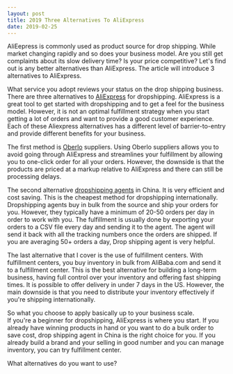 ```yaml
---
layout: post
title: 2019 Three Alternatives To AliExpress
date: 2019-02-25
---
```

AliEepress is commonly used as product source for drop shipping. While market changing rapidly and so does your business model. Are you still get complaints about its slow delivery time? Is your price competitive? Let's find out is any better alternatives than AliExpress. The article will introduce 3 alternatives to AliExpress.    

What service you adopt reviews your status on the drop shipping business.  
There are three alternatives to [AliExpress](https://www.aliexpress.com/) for dropshipping. AliExpress is a great tool to get started with dropshipping and to get a feel for the business model. However, it is not an optimal fulfillment strategy when you start getting a lot of orders and want to provide a good customer experience. Each of these Aliexpress alternatives has a different level of barrier-to-entry and provide different benefits for your business.  

The first method is [Oberlo](https://www.oberlo.com/) suppliers. Using Oberlo suppliers allows you to avoid going through AliExpress and streamlines your fulfillment by allowing you to one-click order for all your orders. However, the downside is that the products are priced at a markup relative to AliExpress and there can still be processing delays.

The second alternative [dropshipping agents](https://1stopdropshipping.com) in China. It is very efficient and cost saving. This is the cheapest method for dropshipping internationally. Dropshipping agents buy in bulk from the source and ship your orders for you. However, they typically have a minimum of 20-50 orders per day in order to work with you. The fulfillment is usually done by exporting your orders to a CSV file every day and sending it to the agent. The agent will send it back with all the tracking numbers once the orders are shipped. If you are averaging 50+ orders a day, Drop shipping agent is very helpful.

The last alternative that I cover is the use of fulfillment centers. With fulfillment centers, you buy inventory in bulk from AliBaba.com and send it to a fulfillment center. This is the best alternative for building a long-term business, having full control over your inventory and offering fast shipping times. It is possible to offer delivery in under 7 days in the US. However, the main downside is that you need to distribute your inventory effectively if you're shipping internationally.

So what you choose to apply basically up to your business scale.  
If you're a beginner for dropshipping, AliExpress is where you start. If you already have winning products in hand or you want to do a bulk order to save cost, drop shipping agent in China is the right choice for you.
If you already build a brand and your selling in good number and you can manage inventory, you can try fulfillment center.   

What alternatives do you want to use?